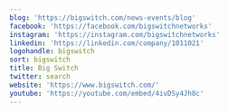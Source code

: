 ```yaml
---
blog: 'https://bigswitch.com/news-events/blog'
facebook: 'https://facebook.com/bigswitchnetworks'
instagram: 'https://instagram.com/bigswitchnetworks'
linkedin: 'https://linkedin.com/company/1011021'
logohandle: bigswitch
sort: bigswitch
title: Big Switch
twitter: search
website: 'https://www.bigswitch.com/'
youtube: 'https://youtube.com/embed/4ivDSy4Jh8c'
---
```


